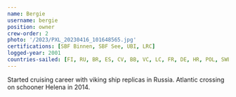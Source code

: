 ```yaml
---
name: Bergie
username: bergie
position: owner
crew-order: 2
photo: '/2023/PXL_20230416_101648565.jpg'
certifications: [SBF Binnen, SBF See, UBI, LRC]
logged-year: 2001
countries-sailed: [FI, RU, BR, ES, CV, BB, VC, LC, FR, DE, HR, POL, SWE, DK, AX, EST, GI]
---
```

Started cruising career with viking ship replicas in Russia.
Atlantic crossing on schooner Helena in 2014.

